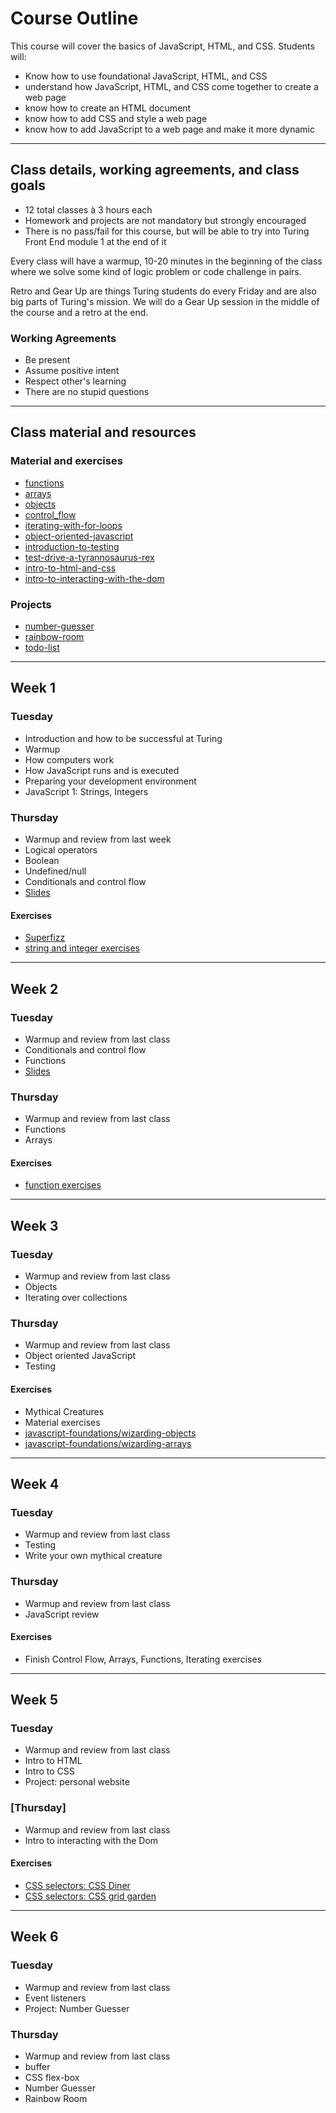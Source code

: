 # Course Outline

This course will cover the basics of JavaScript, HTML, and CSS. Students will:

* Know how to use foundational JavaScript, HTML, and CSS
* understand how JavaScript, HTML, and CSS come together to create a web page
* know how to create an HTML document
* know how to add CSS and style a web page
* know how to add JavaScript to a web page and make it more dynamic

---

## Class details, working agreements, and class goals

* 12 total classes à 3 hours each
* Homework and projects are not mandatory but strongly encouraged
* There is no pass/fail for this course, but will be able to try into Turing Front End module 1 at the end of it

Every class will have a warmup, 10-20 minutes in the beginning of the class where we solve some kind of logic problem or code challenge in pairs.

Retro and Gear Up are things Turing students do every Friday and are also big parts of Turing's mission. We will do a Gear Up session in the middle of the course and a retro at the end.

### Working Agreements

* Be present
* Assume positive intent
* Respect other's learning
* There are no stupid questions

---

## Class material and resources

### Material and exercises

* [functions](./materials/functions.md)
* [arrays](./materials/arrays.md)
* [objects](./materials/objects.md)
* [control_flow](./materials/control_flow.md)
* [iterating-with-for-loops](./materials/iterating-with-for-loops.md)
* [object-oriented-javascript](./materials/object-oriented-javascript.md)
* [introduction-to-testing](./materials/testing.md)
* [test-drive-a-tyrannosaurus-rex](./materials/test-drive-a-tyrannosaurus-rex.md)
* [intro-to-html-and-css](./materials/html-and-css.md)
* [intro-to-interacting-with-the-dom](./materials/interacting-with-the-dom.md)

### Projects

* [number-guesser](./projects/number-guesser.md)
* [rainbow-room](./projects/rainbow-room.md)
* [todo-list](./projects/todo-list.md)

---

## Week 1

### Tuesday

* Introduction and how to be successful at Turing
* Warmup
* How computers work
* How JavaScript runs and is executed 
* Preparing your development environment
* JavaScript 1: Strings, Integers

### Thursday

* Warmup and review from last week
* Logical operators
* Boolean
* Undefined/null
* Conditionals and control flow
* [Slides](https://docs.google.com/presentation/d/1VtwM9YMaoCH8oS9Y-7BdJOTc836odeeKkf6MoCtFLbk/edit?usp=sharing)

#### Exercises

* [Superfizz](https://gist.github.com/applegrain/dedf53076576bbe7335ea2b359968dc7)
* [string and integer exercises](https://s3.amazonaws.com/TrainingNerd/JavaScriptForBeginners/exercises/variables.html)

---

## Week 2

### Tuesday

* Warmup and review from last class
* Conditionals and control flow
* Functions
* [Slides](https://docs.google.com/presentation/d/1Hg6N2c2bpo5r4jOyI0fqr0QPglt9FdDtfLSPBXh76hE/edit?usp=sharing)

### Thursday

* Warmup and review from last class
* Functions
* Arrays

#### Exercises

* [function exercises](https://gist.github.com/applegrain/063391d11804f688890afe618a358428)

---

## Week 3

### Tuesday

* Warmup and review from last class
* Objects
* Iterating over collections

### Thursday

* Warmup and review from last class
* Object oriented JavaScript
* Testing

#### Exercises

* Mythical Creatures
* Material exercises
* [javascript-foundations/wizarding-objects](https://github.com/turingschool-examples/javascript-foundations/tree/master/wizarding-objects)
* [javascript-foundations/wizarding-arrays](https://github.com/turingschool-examples/javascript-foundations/tree/master/wizarding-arrays)

---

## Week 4

### Tuesday

* Warmup and review from last class
* Testing
* Write your own mythical creature

### Thursday

* Warmup and review from last class
* JavaScript review

#### Exercises

* Finish Control Flow, Arrays, Functions, Iterating exercises

---

## Week 5

### Tuesday

* Warmup and review from last class
* Intro to HTML
* Intro to CSS
* Project: personal website

### [Thursday]

* Warmup and review from last class
* Intro to interacting with the Dom

#### Exercises

* [CSS selectors: CSS Diner](https://flukeout.github.io/)
* [CSS selectors: CSS grid garden](http://cssgridgarden.com/)

---

## Week 6

### Tuesday

* Warmup and review from last class
* Event listeners
* Project: Number Guesser

### Thursday

* Warmup and review from last class
* buffer
* CSS flex-box
* Number Guesser
* Rainbow Room
